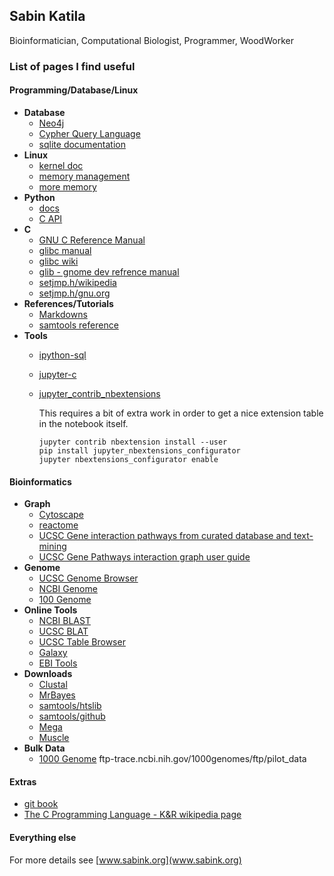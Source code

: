 ## Sabin Katila

Bioinformatician, Computational Biologist, Programmer, WoodWorker

### List of pages I find useful



#### Programming/Database/Linux

- **Database**
	* [Neo4j](https://neo4j.com/)
	* [Cypher Query Language](https://neo4j.com/developer/cypher-query-language/)
	* [sqlite documentation](https://www.sqlite.org/docs.html)
- **Linux**
	* [kernel doc](https://www.kernel.org/doc/)
	* [memory management](https://www.kernel.org/doc/Documentation/sysctl/vm.txt)
	* [more memory](https://www.kernel.org/doc/html/latest/admin-guide/mm/index.html)
- **Python**
	* [docs](https://docs.python.org/3/)
	* [C API](https://docs.python.org/3/c-api/index.html)
- **C**
	* [GNU C Reference Manual](https://www.gnu.org/software/gnu-c-manual/gnu-c-manual.html)
	* [glibc manual](https://www.gnu.org/software/libc/documentation.html)
	* [glibc wiki](https://sourceware.org/glibc/wiki/HomePage)
	* [glib - gnome dev refrence manual](https://developer.gnome.org/glib/)
	* [setjmp.h/wikipedia](https://en.wikipedia.org/wiki/Setjmp.h)
	* [setjmp.h/gnu.org](http://www.gnu.org/software/libc/manual/html_node/Longjmp-in-Handler.html)
- **References/Tutorials**
	* [Markdowns](https://guides.github.com/features/mastering-markdown/)
	* [samtools reference](https://broadinstitute.github.io/picard/explain-flags.html)
- **Tools**
	* [ipython-sql](https://github.com/catherinedevlin/ipython-sql)
	* [jupyter-c](https://github.com/brendan-rius/jupyter-c-kernel)
	* [jupyter_contrib_nbextensions](https://github.com/ipython-contrib/jupyter_contrib_nbextensions)
	
		This requires a bit of extra work in order to get a nice extension table in the notebook itself.
		```pip install jupyter_contrib_nbextensions
		jupyter contrib nbextension install --user
		pip install jupyter_nbextensions_configurator
		jupyter nbextensions_configurator enable
		```

#### Bioinformatics
- **Graph**
	* [Cytoscape](https://cytoscape.org/what_is_cytoscape.html)
	* [reactome](https://reactome.org/download-data)
	* [UCSC Gene interaction pathways from curated database and text-mining](https://genome.ucsc.edu/cgi-bin/hgGeneGraph?gene=BRCA1&1=OK&supportLevel=text&geneCount=25)
	* [UCSC Gene Pathways interaction graph user guide](http://genome.ucsc.edu/goldenpath/help/hgGeneGraph.html#configure)
- **Genome**
	* [UCSC Genome Browser](http://genome.ucsc.edu/cgi-bin/hgGateway)
	* [NCBI Genome](https://www.ncbi.nlm.nih.gov/genome)
	* [100 Genome](http://www.internationalgenome.org/category/alignment/)
- **Online Tools**
	* [NCBI BLAST](https://blast.ncbi.nlm.nih.gov/Blast.cgi)
	* [UCSC BLAT](https://genome.ucsc.edu/cgi-bin/hgBlat?command=start)
	* [UCSC Table Browser](https://genome.ucsc.edu/cgi-bin/hgTables?hgsid=699188795_T7skWF75Qi4NZmpjNu9euSdVi0s0)
	* [Galaxy](https://usegalaxy.org/)
	* [EBI Tools](https://www.ebi.ac.uk/services)
- **Downloads**
	* [Clustal](http://www.clustal.org/)
	* [MrBayes](https://github.com/NBISweden/MrBayes)
	* [samtools/htslib](http://www.htslib.org/)
	* [samtools/github](https://github.com/samtools/samtools)
	* [Mega](https://www.megasoftware.net/)
	* [Muscle]()
- **Bulk Data**
	* [1000 Genome](http://ftp-trace.ncbi.nih.gov/1000genomes/ftp/pilot_data) ftp-trace.ncbi.nih.gov/1000genomes/ftp/pilot_data
	
#### Extras
* [git book](https://git-scm.com/book/en/v2)
* [The C Programming Language - K&R wikipedia page](https://en.wikipedia.org/wiki/The_C_Programming_Language)



#### Everything else

For more details see [www.sabink.org](www.sabink.org)
